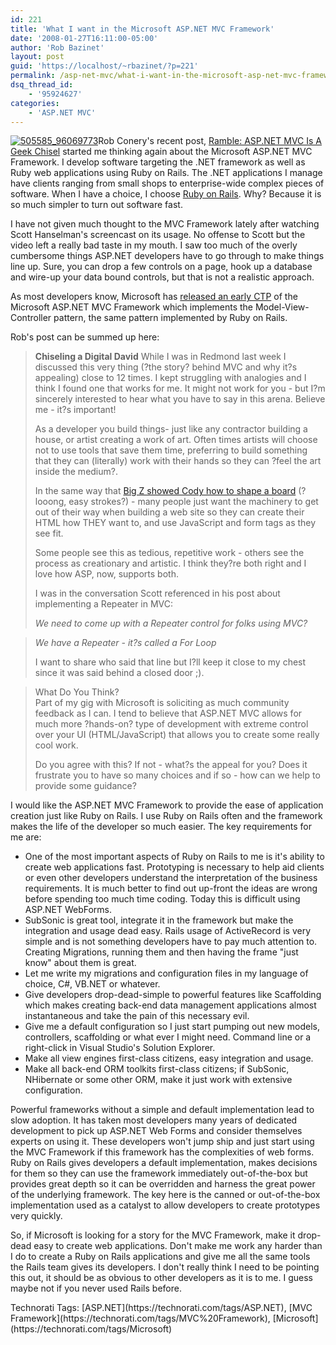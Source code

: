 ```yaml
---
id: 221
title: 'What I want in the Microsoft ASP.NET MVC Framework'
date: '2008-01-27T16:11:00-05:00'
author: 'Rob Bazinet'
layout: post
guid: 'https://localhost/~rbazinet/?p=221'
permalink: /asp-net-mvc/what-i-want-in-the-microsoft-asp-net-mvc-framework/
dsq_thread_id:
    - '95924627'
categories:
    - 'ASP.NET MVC'
---
```


[![505585_96069773](https://rbazinet.files.wordpress.com/2008/01/505585-96069773-thumb.jpg)](https://rbazinet.files.wordpress.com/2008/01/505585-96069773.jpg)Rob Conery's recent post, [Ramble: ASP.NET MVC Is A Geek Chisel](https://blog.wekeroad.com/2008/01/25/ramble-aspnet-mvc-is-a-geek-chisel/) started me thinking again about the Microsoft ASP.NET MVC Framework. I develop software targeting the .NET framework as well as Ruby web applications using Ruby on Rails. The .NET applications I manage have clients ranging from small shops to enterprise-wide complex pieces of software. When I have a choice, I choose [Ruby on Rails](https://www.rubyonrails.org). Why? Because it is so much simpler to turn out software fast.

I have not given much thought to the MVC Framework lately after watching Scott Hanselman's screencast on its usage. No offense to Scott but the video left a really bad taste in my mouth. I saw too much of the overly cumbersome things ASP.NET developers have to go through to make things line up. Sure, you can drop a few controls on a page, hook up a database and wire-up your data bound controls, but that is not a realistic approach.

As most developers know, Microsoft has [released an early CTP](https://www.asp.net/downloads/3.5-extensions/) of the Microsoft ASP.NET MVC Framework which implements the Model-View-Controller pattern, the same pattern implemented by Ruby on Rails.

Rob's post can be summed up here:

> **Chiseling a Digital David** While I was in Redmond last week I discussed this very thing (?the story? behind MVC and why it?s appealing) close to 12 times. I kept struggling with analogies and I think I found one that works for me. It might not work for you - but I?m sincerely interested to hear what you have to say in this arena. Believe me - it?s important!
> 
> As a developer you build things- just like any contractor building a house, or artist creating a work of art. Often times artists will choose not to use tools that save them time, preferring to build something that they can (literally) work with their hands so they can ?feel the art inside the medium?.
> 
> In the same way that [Big Z showed Cody how to shape a board](https://www.imdb.com/title/tt0423294/) (?looong, easy strokes?) - many people just want the machinery to get out of their way when building a web site so they can create their HTML how THEY want to, and use JavaScript and form tags as they see fit.
> 
> Some people see this as tedious, repetitive work - others see the process as creationary and artistic. I think they?re both right and I love how ASP, now, supports both.
> 
> I was in the conversation Scott referenced in his post about implementing a Repeater in MVC:
> 
> *We need to come up with a Repeater control for folks using MVC?*

> *We have a Repeater - it?s called a For Loop*
> 
> I want to share who said that line but I?ll keep it close to my chest since it was said behind a closed door ;).

> What Do You Think?  
> Part of my gig with Microsoft is soliciting as much community feedback as I can. I tend to believe that ASP.NET MVC allows for much more ?hands-on? type of development with extreme control over your UI (HTML/JavaScript) that allows you to create some really cool work.
> 
> Do you agree with this? If not - what?s the appeal for you? Does it frustrate you to have so many choices and if so - how can we help to provide some guidance?

I would like the ASP.NET MVC Framework to provide the ease of application creation just like Ruby on Rails. I use Ruby on Rails often and the framework makes the life of the developer so much easier. The key requirements for me are:

- One of the most important aspects of Ruby on Rails to me is it's ability to create web applications fast. Prototyping is necessary to help aid clients or even other developers understand the interpretation of the business requirements. It is much better to find out up-front the ideas are wrong before spending too much time coding. Today this is difficult using ASP.NET WebForms.
- SubSonic is great tool, integrate it in the framework but make the integration and usage dead easy. Rails usage of ActiveRecord is very simple and is not something developers have to pay much attention to. Creating Migrations, running them and then having the frame "just know" about them is great.
- Let me write my migrations and configuration files in my language of choice, C#, VB.NET or whatever.
- Give developers drop-dead-simple to powerful features like Scaffolding which makes creating back-end data management applications almost instantaneous and take the pain of this necessary evil.
- Give me a default configuration so I just start pumping out new models, controllers, scaffolding or what ever I might need. Command line or a right-click in Visual Studio's Solution Explorer.
- Make all view engines first-class citizens, easy integration and usage.
- Make all back-end ORM toolkits first-class citizens; if SubSonic, NHibernate or some other ORM, make it just work with extensive configuration.

Powerful frameworks without a simple and default implementation lead to slow adoption. It has taken most developers many years of dedicated development to pick up ASP.NET Web Forms and consider themselves experts on using it. These developers won't jump ship and just start using the MVC Framework if this framework has the complexities of web forms. Ruby on Rails gives developers a default implementation, makes decisions for them so they can use the framework immediately out-of-the-box but provides great depth so it can be overridden and harness the great power of the underlying framework. The key here is the canned or out-of-the-box implementation used as a catalyst to allow developers to create prototypes very quickly.

So, if Microsoft is looking for a story for the MVC Framework, make it drop-dead easy to create web applications. Don't make me work any harder than I do to create a Ruby on Rails applications and give me all the same tools the Rails team gives its developers. I don't really think I need to be pointing this out, it should be as obvious to other developers as it is to me. I guess maybe not if you never used Rails before.

<div class="wlWriterSmartContent" style="display:inline;margin:0;padding:0;">Technorati Tags: [ASP.NET](https://technorati.com/tags/ASP.NET), [MVC Framework](https://technorati.com/tags/MVC%20Framework), [Microsoft](https://technorati.com/tags/Microsoft)</div>
